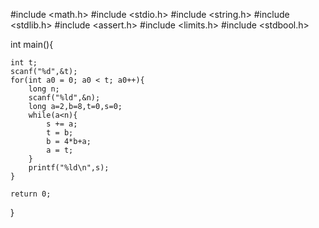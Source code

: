 #include <math.h>
#include <stdio.h>
#include <string.h>
#include <stdlib.h>
#include <assert.h>
#include <limits.h>
#include <stdbool.h>

int main(){


    int t; 
    scanf("%d",&t);
    for(int a0 = 0; a0 < t; a0++){
        long n; 
        scanf("%ld",&n);
        long a=2,b=8,t=0,s=0;
        while(a<n){
            s += a;
            t = b;
            b = 4*b+a;
            a = t;
        }
        printf("%ld\n",s);
    }
    
    return 0;
}
